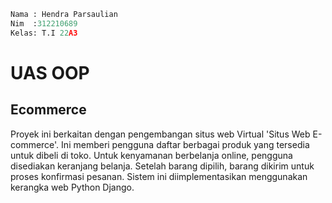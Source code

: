 ``` python
Nama : Hendra Parsaulian
Nim  :312210689
Kelas: T.I 22A3
```
# UAS OOP
## Ecommerce
Proyek ini berkaitan dengan pengembangan situs web Virtual 'Situs Web E-commerce'. Ini memberi pengguna daftar berbagai produk yang tersedia untuk dibeli di toko. Untuk kenyamanan berbelanja online, pengguna disediakan keranjang belanja. Setelah barang dipilih, barang dikirim untuk proses konfirmasi pesanan. Sistem ini diimplementasikan menggunakan kerangka web Python Django.
